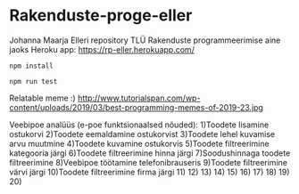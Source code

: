 # Rakenduste-proge-eller
Johanna Maarja Elleri repository TLÜ Rakenduste programmeerimise aine jaoks
Heroku app: https://rp-eller.herokuapp.com/

`npm install`

`npm run test`

Relatable meme :) http://www.tutorialspan.com/wp-content/uploads/2019/03/best-programming-memes-of-2019-23.jpg

Veebipoe analüüs (e-poe funktsionaalsed nõuded):
1)Toodete lisamine ostukorvi
2)Toodete eemaldamine ostukorvist
3)Toodete lehel kuvamise arvu muutmine
4)Toodete kuvamine ostukorvis
5)Toodete filtreerimine kategooria järgi
6)Toodete filtreerimine hinna järgi
7)Soodushinnaga toodete filtreerimine
8)Veebipoe töötamine telefonibrauseris
9)Toodete filtreerimine värvi järgi
10)Toodete filtreerimine firma järgi
11)
12)
13)
14)
15)
16)
17)
18)
19)
20)

